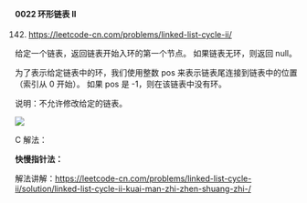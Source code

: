 ####  0022 环形链表 II

142. https://leetcode-cn.com/problems/linked-list-cycle-ii/

给定一个链表，返回链表开始入环的第一个节点。 如果链表无环，则返回 null。

为了表示给定链表中的环，我们使用整数 pos 来表示链表尾连接到链表中的位置（索引从 0 开始）。 如果 pos 是 -1，则在该链表中没有环。

说明：不允许修改给定的链表。

![](https://github.com/hairrrrr/1200_Problems/blob/master/01%20%E7%BA%BF%E6%80%A7%E8%A1%A8%E5%92%8C%E9%93%BE%E8%A1%A8/0022%20%E7%8E%AF%E5%BD%A2%E9%93%BE%E8%A1%A8%20%E2%85%A1/8.png)



C 解法：

**快慢指针法：**

解法讲解：https://leetcode-cn.com/problems/linked-list-cycle-ii/solution/linked-list-cycle-ii-kuai-man-zhi-zhen-shuang-zhi-/